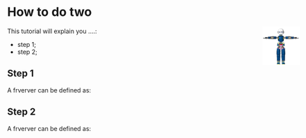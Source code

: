 <div style="position:fixed;top:140px;left:85%;">
    <img src="./gif/icub-rotate.gif" width="60%" height="60%">
</div>

# How to do two

This tutorial will explain you ....:

- step 1;
- step 2;


## Step 1

A frverver can be defined as:



## Step 2

A frverver can be defined as:
